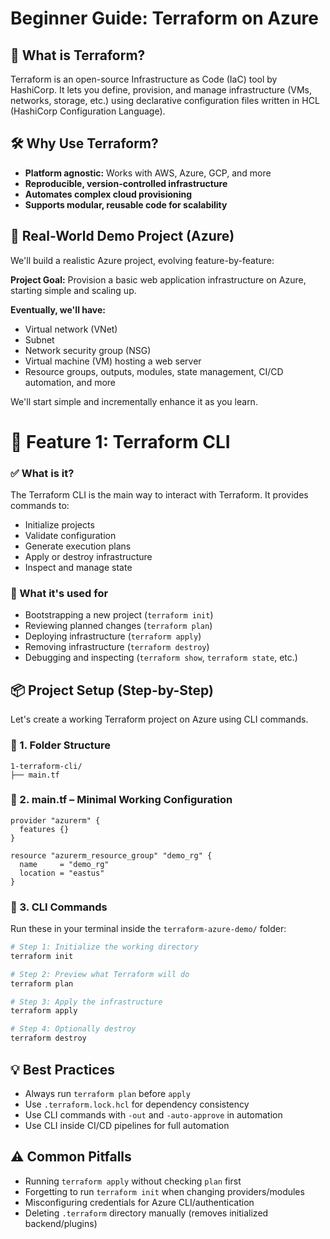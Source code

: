 # Beginner Guide: Terraform on Azure

## 🔰 What is Terraform?
Terraform is an open-source Infrastructure as Code (IaC) tool by HashiCorp. It lets you define, provision, and manage infrastructure (VMs, networks, storage, etc.) using declarative configuration files written in HCL (HashiCorp Configuration Language).

## 🛠 Why Use Terraform?
- **Platform agnostic:** Works with AWS, Azure, GCP, and more
- **Reproducible, version-controlled infrastructure**
- **Automates complex cloud provisioning**
- **Supports modular, reusable code for scalability**

## 🎯 Real-World Demo Project (Azure)
We'll build a realistic Azure project, evolving feature-by-feature:

**Project Goal:**
Provision a basic web application infrastructure on Azure, starting simple and scaling up.

**Eventually, we'll have:**
- Virtual network (VNet)
- Subnet
- Network security group (NSG)
- Virtual machine (VM) hosting a web server
- Resource groups, outputs, modules, state management, CI/CD automation, and more

We'll start simple and incrementally enhance it as you learn.

# 🚀 Feature 1: Terraform CLI

### ✅ What is it?
The Terraform CLI is the main way to interact with Terraform. It provides commands to:
- Initialize projects
- Validate configuration
- Generate execution plans
- Apply or destroy infrastructure
- Inspect and manage state

### 🧰 What it's used for
- Bootstrapping a new project (`terraform init`)
- Reviewing planned changes (`terraform plan`)
- Deploying infrastructure (`terraform apply`)
- Removing infrastructure (`terraform destroy`)
- Debugging and inspecting (`terraform show`, `terraform state`, etc.)

## 📦 Project Setup (Step-by-Step)
Let's create a working Terraform project on Azure using CLI commands.

### 📁 1. Folder Structure
```
1-terraform-cli/
├── main.tf
```

### 🧾 2. main.tf – Minimal Working Configuration
```hcl
provider "azurerm" {
  features {}
}

resource "azurerm_resource_group" "demo_rg" {
  name     = "demo_rg"
  location = "eastus"
}
```

### 🧪 3. CLI Commands
Run these in your terminal inside the `terraform-azure-demo/` folder:

```bash
# Step 1: Initialize the working directory
terraform init

# Step 2: Preview what Terraform will do
terraform plan

# Step 3: Apply the infrastructure
terraform apply

# Step 4: Optionally destroy
terraform destroy
```

## 💡 Best Practices
- Always run `terraform plan` before `apply`
- Use `.terraform.lock.hcl` for dependency consistency
- Use CLI commands with `-out` and `-auto-approve` in automation
- Use CLI inside CI/CD pipelines for full automation

## ⚠️ Common Pitfalls
- Running `terraform apply` without checking `plan` first
- Forgetting to run `terraform init` when changing providers/modules
- Misconfiguring credentials for Azure CLI/authentication
- Deleting `.terraform` directory manually (removes initialized backend/plugins)